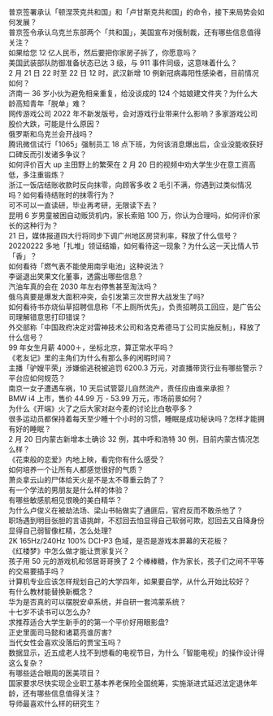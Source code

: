 普京签署承认「顿涅茨克共和国」和「卢甘斯克共和国」的命令，接下来局势会如何发展？  
普京签令承认乌克兰东部两个「共和国」，美国宣布对俄制裁，还有哪些信息值得关注？  
如果给您 12 亿人民币，然后要把你家房子拆了，你愿意吗？  
美国武装部队防御准备状态已达 3 级，与 911 事件同级，这意味着什么？  
2 月 21 日 22 时至 22 日 12 时，武汉新增 10 例新冠病毒阳性感染者，目前情况如何？  
济南一 36 岁小伙为避免相亲重复，给没谈成的 124 个姑娘建文件夹？为什么大龄高知青年「脱单」难？  
网传游戏公司 2022 年不新发版号，会对游戏行业带来什么影响？多家游戏公司股价大跌，可能是什么原因？  
俄罗斯和乌克兰会开战吗？  
腾讯微信试行「1065」强制员工 18 点下班，为何该消息爆出后，企业没能收获好口碑反而引发诸多争议？  
如何评价百大 up 主田野上的繁荣在 2 月 20 日的视频中劝大学生少在意工资高低，多注重锻炼？  
浙江一饭店结账收款时反向抹零，向顾客多收 2 毛引不满，你遇到过类似情况吗？如何看待结账时的抹零行为？  
可不可以一直读研，毕业再考研，无限读下去？  
昆明 6 岁男童被困自动贩货机内，家长索赔 100 万，你认为合理吗，如何评价家长的这种行为？  
21 日，媒体报道四大行将同步下调广州地区房贷利率，释放了什么信号？  
20220222 多地「扎堆」领证结婚，如何看待这一现象？为什么这一天比情人节「香」？  
如何看待「燃气表不能使用南孚电池」这种说法？  
李诞退出笑果文化董事，透露出哪些信息？  
汽油车真的会在 2030 年左右停售甚至淘汰吗？  
俄乌真要是爆发大面积冲突，会引发第三次世界大战发生了吗?  
如何看待书亦烧仙草招聘信息称「不上厕所优先」，负责招聘员工回应，是广告公司理解错意思打印错误？  
外交部称「中国政府决定对雷神技术公司和洛克希德马丁公司实施反制」，释放了什么信号？  
99 年女生月薪 4000＋，坐标北京，算正常水平吗？  
《老友记》里的主角们为什么有那么多的闲暇时间？  
主播「驴嫂平荣」涉嫌偷逃税被追罚 6200.3 万元，对直播带货行业有哪些警示？平台应如何规范？  
南京一女子遭遇车祸，10 天后试管婴儿自然流产，责任应由谁来承担？  
BMW i4 上市，售价 44.99 万 - 53.99 万元，市场前景如何？  
为什么《开端》火了之后大家对赵今麦的讨论比白敬亭多？  
很多运动员都保持着每天至少睡十个小时的习惯，睡眠是成功秘诀吗？怎样才能拥有好的睡眠？  
2 月 20 日内蒙古新增本土确诊 32 例，其中呼和浩特 30 例，目前内蒙古情况怎么样？  
《花束般的恋爱》内地上映，看完你有什么感受？  
如何培养一个让所有人都感觉很好的气质？  
萧炎拿云山的尸体给天火是不是太不尊重云韵了？  
有一个学法的男朋友是什么样的体验？  
有哪些敏感肌相见恨晚的美白精华？  
为什么卢俊义在被劫法场、梁山书帖做实了通匪后，官府反而不敢杀他了？  
职场遇到明目张胆的言语挑衅，不怼回去怕显得自己软弱可欺，怼回去又自降身份显得自己弱智像杠精，怎么处理?  
2K 165Hz/240Hz 100% DCI-P3 色域，是否是游戏本屏幕的天花板？  
《红楼梦》中怎么做才能让贾家复兴？  
孩子用 50 元的游戏机和邻居哥哥换了 2 个棒棒糖，作为家长，孩子们之间不平等的交易要插手吗？  
计算机专业应该怎样规划自己的大学四年，如果要自学，从什么开始比较好？  
有什么教材能替换新概念？  
华为是否真的可以摆脱安卓系统，并自研一套鸿蒙系统？  
十七岁不读书可以怎么办?  
求推荐适合大学生新手的的第一个平价好用眼影盘?  
正史里面司马懿和诸葛亮谁厉害?  
当代女性会喜欢没落后的贾宝玉吗？  
数据显示，近五成老人找不到想看的电视节目，为什么「智能电视」的操作设计得这么复杂？  
有哪些适合眼周的医美项目？  
国家要求尽快实现企业职工基本养老保险全国统筹，实施渐进式延迟法定退休年龄，还有哪些信息值得关注？  
导师最喜欢什么样的研究生？  
